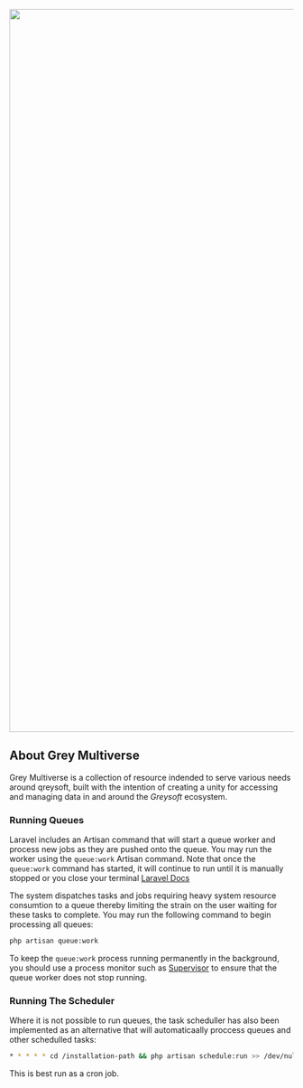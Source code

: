 <p align="center">
    <img src="https://banners.beyondco.de/GreyMultiverse.png?theme=light&packageManager=&packageName=greysoft-incognito%2Fgrey-multiverse&pattern=stripes&style=style_2&description=A+collection+of+different+API+endpoints+intended+to+serve+different+purposes+within+the+GreySoft+Workspace+with+a+shared+codebase+and+a+single+control+and+management+interface.&md=1&showWatermark=0&fontSize=225px&images=https%3A%2F%2Flaravel.com%2Fimg%2Flogomark.min.svg&widths=250&heights=400" width="1280" title="Social Card Blade Font Awesome 6 Icon">
</p>

## About Grey Multiverse

Grey Multiverse is a collection of resource indended to serve various needs around qreysoft, built with the intention of creating a unity for accessing and managing data in and around the *Greysoft* ecosystem.

### Running Queues

Laravel includes an Artisan command that will start a queue worker and process new jobs as they are pushed onto the queue. You may run the worker using the `queue:work` Artisan command. Note that once the `queue:work` command has started, it will continue to run until it is manually stopped or you close your terminal [Laravel Docs](https://laravel.com/docs/9.x/queues#running-the-queue-worker)

The system dispatches tasks and jobs requiring heavy system resource consumtion to a queue thereby limiting the strain on the user waiting for these tasks to complete. You may run the following command to begin processing all queues:

```bash
php artisan queue:work
```

To keep the `queue:work` process running permanently in the background, you should use a process monitor such as [Supervisor](https://laravel.com/docs/9.x/queues#supervisor-configuration) to ensure that the queue worker does not stop running.


### Running The Scheduler

Where it is not possible to run queues, the task scheduller has also been implemented as an alternative that will automaticaally proccess queues and other schedulled tasks:

```bash
* * * * * cd /installation-path && php artisan schedule:run >> /dev/null 2>&1
```

This is best run as a cron job.
